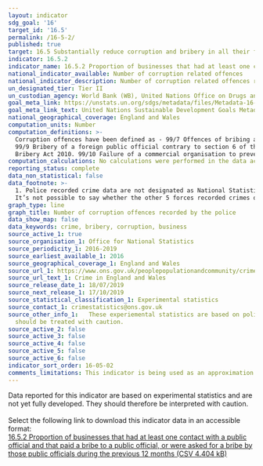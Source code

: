 ```yaml
---
layout: indicator
sdg_goal: '16'
target_id: '16.5'
permalink: /16-5-2/
published: true
target: 16.5 Substantially reduce corruption and bribery in all their forms
indicator: 16.5.2
indicator_name: 16.5.2 Proportion of businesses that had at least one contact with a public official and that paid a bribe to a public official, or were asked for a bribe by those public officials during the previous 12 months
national_indicator_available: Number of corruption related offences
national_indicator_description: Number of corruption related offences recorded by the police. 
un_designated_tier: Tier II
un_custodian_agency: World Bank (WB), United Nations Office on Drugs and Crime (UNODC)
goal_meta_link: https://unstats.un.org/sdgs/metadata/files/Metadata-16-05-02.pdf
goal_meta_link_text: United Nations Sustainable Development Goals Metadata (PDF 378 KB)
national_geographical_coverage: England and Wales
computation_units: Number
computation_definitions: >-
  Corruption offences have been defined as - 99/7 Offences of bribing another person contrary to section 1 of the Bribery Act 2010. 99/8 Offences relating to being bribed contrary to section 2 of the Bribery Act 2010.
  99/9 Bribery of a foreign public official contrary to section 6 of the
  Bribery Act 2010. 99/10 Failure of a commercial organisation to prevent bribery contrary to section 7 of the Bribery Act 2010. 99/12 Misconduct in a public office.
computation_calculations: No calculations were performed in the data acquisition of this indicator.
reporting_status: complete
data_non_statistical: false
data_footnote: >-
  1. Police recorded crime data are not designated as National Statistics. 2. Due to small numbers, any differences should be interpreted with caution. For the period October 2016 to September 2018, 38 of the 43 territorial forces in England and Wales provided data covering these crimes.
  It’s not possible to say whether the other 5 forces recorded crimes of this type but didn’t provide information or simply didn’t record any such crimes as none were reported.
graph_type: line
graph_title: Number of corruption offences recorded by the police
data_show_map: false
data_keywords: crime, bribery, corruption, business
source_active_1: true
source_organisation_1: Office for National Statistics
source_periodicity_1: 2016-2019
source_earliest_available_1: 2016
source_geographical_coverage_1: England and Wales
source_url_1: https://www.ons.gov.uk/peoplepopulationandcommunity/crimeandjustice/datasets/crimeinenglandandwalesotherrelatedtables
source_url_text_1: Crime in England and Wales
source_release_date_1: 18/07/2019
source_next_release_1: 17/10/2019
source_statistical_classification_1: Experimental statistics
source_contact_1: crimestatistics@ons.gov.uk
source_other_info_1:   These experiemental statistics are based on police recorded crime. As with other types of crime, it is recognised that the recorded crime series will not provide a good measure of the full extent of criminality as not all offences come to the attention of the police. Therefore data
  should be treated with caution.
source_active_2: false
source_active_3: false
source_active_4: false
source_active_5: false
source_active_6: false
indicator_sort_order: 16-05-02
comments_limitations: This indicator is being used as an approximation of the UN SDG Indicator. Where possible, we will work to identify or develop UK data to meet the global indicator specification. This indicator has been identified in collaboration with topic experts.
---
```

Data reported for this indicator are based on experimental statistics and are not yet fully developed. They should therefore be interpreted with caution.<br><br>Select the following link to download this indicator data in an accessible format:<br>[16.5.2 Proportion of businesses that had at least one contact with a public official and that paid a bribe to a public official, or were asked for a bribe by those public officials during the previous 12 months (CSV 4.404 kB)](https://sustainabledevelopment-uk.github.io/sdg-data/data/16-5-2.csv)